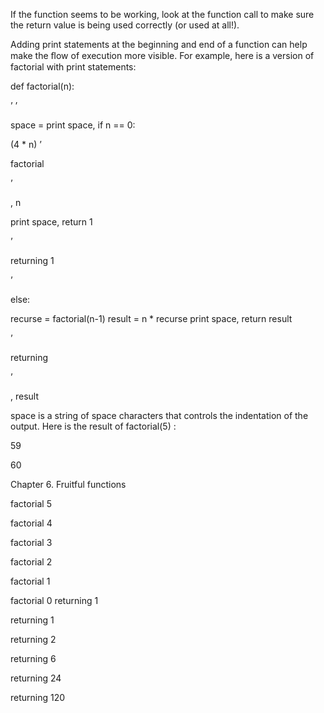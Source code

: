If the function seems to be working, look at the function call to make sure the return value is being used correctly (or used at all!).

Adding print statements at the beginning and end of a function can help make the ﬂow of execution more visible. For example, here is a version of factorial with print statements:

def factorial(n):

’ ’

space = print space, if n == 0:

(4 * n) ’

factorial

’

, n

print space, return 1

’

returning 1

’

else:

recurse = factorial(n-1) result = n * recurse print space, return result

’

returning

’

, result

space is a string of space characters that controls the indentation of the output. Here is the result of factorial(5) :

59

60

Chapter 6. Fruitful functions

factorial 5

factorial 4

factorial 3

factorial 2

factorial 1

factorial 0 returning 1

returning 1

returning 2

returning 6

returning 24

returning 120